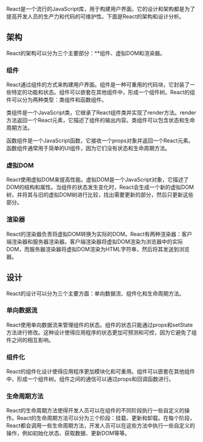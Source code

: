 React是一个流行的JavaScript库，用于构建用户界面。它的设计和架构都是为了提高开发人员的生产力和代码的可维护性。下面是React的架构和设计分析。
## 架构
React的架构可以分为三个主要部分：**组件、虚拟DOM和渲染器。
### 组件
React通过组件的方式来构建用户界面。组件是一种可重用的代码块，它封装了一些特定的功能和状态。组件可以嵌套在其他组件中，形成一个组件树。React的组件可以分为两种类型：类组件和函数组件。

类组件是一个JavaScript类，它继承了React组件类并实现了render方法。render方法返回一个React元素，它描述了组件的输出内容。类组件可以包含状态和生命周期方法。

函数组件是一个JavaScript函数，它接收一个props对象并返回一个React元素。函数组件通常用于简单的UI组件，因为它们没有状态和生命周期方法。
### 虚拟DOM

React使用虚拟DOM来提高性能。虚拟DOM是一个JavaScript对象，它描述了DOM的结构和属性。当组件的状态发生变化时，React会生成一个新的虚拟DOM树，并将其与旧的虚拟DOM树进行比较，找出需要更新的部分，然后只更新这些部分。
### 渲染器

React的渲染器负责将虚拟DOM转换为实际的DOM。React有两种渲染器：客户端渲染器和服务器渲染器。客户端渲染器将虚拟DOM渲染为浏览器中的实际DOM，而服务器渲染器将虚拟DOM渲染为HTML字符串，然后将其发送到浏览器。
## 设计

React的设计可以分为三个主要方面：单向数据流、组件化和生命周期方法。
### 单向数据流

React使用单向数据流来管理组件的状态。组件的状态只能通过props和setState方法进行修改。这种设计使得应用程序的状态更加可预测和可控，因为它避免了组件之间的相互影响。
### 组件化

React的组件化设计使得应用程序更加模块化和可重用。组件可以嵌套在其他组件中，形成一个组件树。组件之间的通信可以通过props和回调函数进行。
### 生命周期方法

React的生命周期方法使得开发人员可以在组件的不同阶段执行一些自定义的操作。React的生命周期方法可以分为三个阶段：挂载、更新和卸载。在每个阶段，React都会调用一些生命周期方法，开发人员可以在这些方法中执行一些自定义的操作，例如初始化状态、获取数据、更新DOM等等。